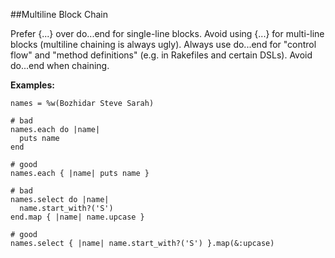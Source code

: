 ##Multiline Block Chain

Prefer {...} over do...end for single-line blocks. Avoid using {...} for multi-line blocks (multiline chaining is always ugly). Always use do...end for "control flow" and "method definitions" (e.g. in Rakefiles and certain DSLs). Avoid do...end when chaining.

**Examples:**

```
names = %w(Bozhidar Steve Sarah)

# bad
names.each do |name|
  puts name
end

# good
names.each { |name| puts name }

# bad
names.select do |name|
  name.start_with?('S')
end.map { |name| name.upcase }

# good
names.select { |name| name.start_with?('S') }.map(&:upcase)
```